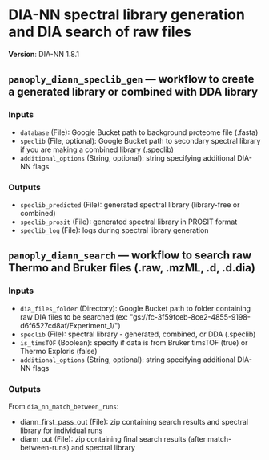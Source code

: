 # DIA-NN spectral library generation and DIA search of raw files
**Version**: DIA-NN 1.8.1

## `panoply_diann_speclib_gen` — workflow to create a generated library or combined with DDA library
### Inputs
- `database` (File): Google Bucket path to background proteome file (.fasta)
- `speclib` (File, optional): Google Bucket path to secondary spectral library if you are making a combined library (.speclib)
- `additional_options` (String, optional): string specifying additional DIA-NN flags
### Outputs
- `speclib_predicted` (File): generated spectral library (library-free or combined)
- `speclib_prosit` (File): generated spectral library in PROSIT format
- `speclib_log` (File): logs during spectral library generation


## `panoply_diann_search` — workflow to search raw Thermo and Bruker files (.raw, .mzML, .d, .d.dia)
### Inputs
- `dia_files_folder` (Directory): Google Bucket path to folder containing raw DIA files to be searched (ex: "gs://fc-3f59fceb-8ce2-4855-9198-d6f6527cd8af/Experiment_1/")
- `speclib` (File): spectral library - generated, combined, or DDA (.speclib)
- `is_timsTOF` (Boolean): specify if data is from Bruker timsTOF (true) or Thermo Exploris (false)
- `additional_options` (String, optional): string specifying additional DIA-NN flags
### Outputs
From `dia_nn_match_between_runs`:
- diann_first_pass_out (File): zip containing search results and spectral library for individual runs
- diann_out (File): zip containing final search results (after match-between-runs) and spectral library